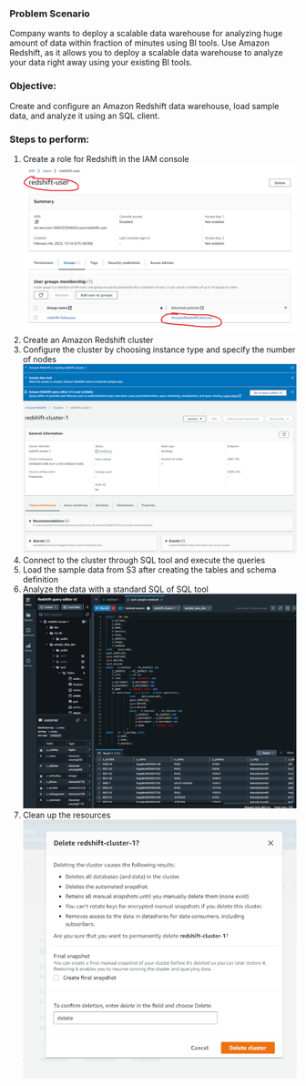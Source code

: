 ### Problem Scenario
Company wants to deploy a scalable data warehouse for analyzing huge
amount of data within fraction of minutes using BI tools. Use Amazon
Redshift, as it allows you to deploy a scalable data warehouse to analyze
your data right away using your existing BI tools.
### Objective:
Create and configure an Amazon Redshift data warehouse, load sample
data, and analyze it using an SQL client.

### Steps to perform:
1. Create a role for Redshift in the IAM console
![Step 1](./pictures/step1.png)
2. Create an Amazon Redshift cluster
3. Configure the cluster by choosing instance type and specify the
number of nodes
![Step 2 and 3](./pictures/step2%2B3.png)
4. Connect to the cluster through SQL tool and execute the queries
5. Load the sample data from S3 after creating the tables and schema
definition
6. Analyze the data with a standard SQL of SQL tool
![Step 4, 5 and 6](./pictures/step4%2B5%2B6.png)
7. Clean up the resources
![Step 7](./pictures/step7.png)
